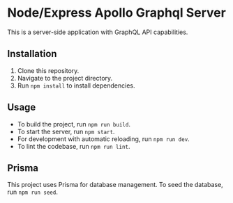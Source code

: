 # Node/Express Apollo Graphql Server

This is a server-side application with GraphQL API capabilities.

## Installation

1. Clone this repository.
2. Navigate to the project directory.
3. Run `npm install` to install dependencies.

## Usage

- To build the project, run `npm run build`.
- To start the server, run `npm start`.
- For development with automatic reloading, run `npm run dev`.
- To lint the codebase, run `npm run lint`.

## Prisma

This project uses Prisma for database management. To seed the database, run `npm run seed`.